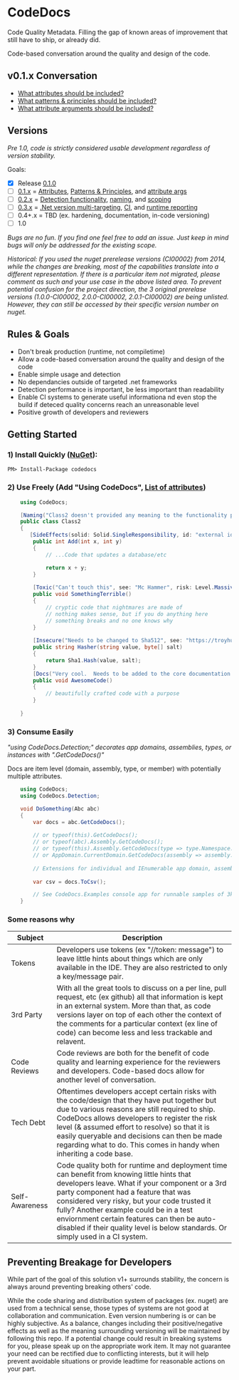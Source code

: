 # CodeDocs

Code Quality Metadata.  Filling the gap of known areas of improvement that still have to ship, or already did.

Code-based conversation around the quality and design of the code.

## v0.1.x Conversation

* [What attributes should be included?](https://github.com/rskopecek/CodeDocs/issues/1)
* [What patterns & principles should be included?](https://github.com/rskopecek/CodeDocs/issues/2)
* [What attribute arguments should be included?](https://github.com/rskopecek/CodeDocs/issues/3)

## Versions

*Pre 1.0, code is strictly considered usable development regardless of version stability.*

Goals:
- [x] Release [0.1.0](https://www.nuget.org/packages/codedocs/0.1.0)
- [ ] [0.1.x](https://github.com/rskopecek/CodeDocs/milestone/1) = [Attributes](https://github.com/rskopecek/CodeDocs/issues/1), [Patterns & Principles](https://github.com/rskopecek/CodeDocs/issues/2), and [attribute args](https://github.com/rskopecek/CodeDocs/issues/3)
- [ ] [0.2.x](https://github.com/rskopecek/CodeDocs/milestone/2) = [Detection functionality](https://github.com/rskopecek/CodeDocs/issues/4), [naming](https://github.com/rskopecek/CodeDocs/issues/5), and [scoping](https://github.com/rskopecek/CodeDocs/issues/6)
- [ ] [0.3.x](https://github.com/rskopecek/CodeDocs/milestone/3) = [.Net version multi-targeting](https://github.com/rskopecek/CodeDocs/issues/7), [CI](https://github.com/rskopecek/CodeDocs/issues/8), and [runtime reporting](https://github.com/rskopecek/CodeDocs/issues/9)
- [ ] 0.4+.x = TBD (ex. hardening, documentation, in-code versioning)
- [ ] 1.0

*Bugs are no fun.  If you find one feel free to add an issue.  Just keep in mind bugs will only be addressed for the existing scope.*

*Historical: If you used the nuget prerelease versions (CI00002) from 2014, while the changes are breaking, most of the capabilities translate into a different representation.  If there is a particular item not migrated, please comment as such and your use case in the above listed area.  To prevent potential confusion for the project direction, the 3 original prerelase versions (1.0.0-CI00002, 2.0.0-CI00002, 2.0.1-CI00002) are being unlisted.  However, they can still be accessed by their specific version number on nuget.*

## Rules & Goals

* Don't break production (runtime, not compiletime)
* Allow a code-based conversation around the quality and design of the code
* Enable simple usage and detection
* No dependancies outside of targeted .net frameworks
* Detection performance is important, be less important than readability
* Enable CI systems to generate useful informationa nd even stop the build if deteced quality concerns reach an unreasonable level
* Positive growth of developers and reviewers

## Getting Started

### 1) Install Quickly ([NuGet](https://www.nuget.org/packages/CodeDocs)):
```
PM> Install-Package codedocs
```

### 2) Use Freely (Add "Using CodeDocs", [List of attributes](https://github.com/rskopecek/CodeDocs/tree/master/src/CodeDocs/Generated))

```csharp
    using CodeDocs;

    [Naming("Class2 doesn't provided any meaning to the functionality provided")]
    public class Class2
    {
       [SideEffects(solid: Solid.SingleResponsibility, id: "external id")]
        public int Add(int x, int y)
        {
            // ...Code that updates a database/etc

            return x + y;
        }
        
        [Toxic("Can't touch this", see: "Mc Hammer", risk: Level.Massive)]
        public void SomethingTerrible()
        { 
            // cryptic code that nightmares are made of
            // nothing makes sense, but if you do anything here
            // something breaks and no one knows why
        }       
        
        [Insecure("Needs to be changed to Sha512", see: "https://troyhunt.com/#sha512"), Standards(see: "InternalStandardsDoc")]
        public string Hasher(string value, byte[] salt)
        {
            return Sha1.Hash(value, salt);
        }      
        [Docs("Very cool.  Needs to be added to the core documentation please.", see: "Arch.visio", effortAmount: 3)]
        public void AwesomeCode()
        {
            // beautifully crafted code with a purpose
        }       
        
    }
```

### 3) Consume Easily

*"using CodeDocs.Detection;" decorates app domains, assemblies, types, or instances with ".GetCodeDocs()"*

Docs are item level (domain, assembly, type, or member) with potentially multiple attributes.

```csharp
    using CodeDocs;
    using CodeDocs.Detection;

    void DoSomething(Abc abc)
    {
        var docs = abc.GetCodeDocs();
        
        // or typeof(this).GetCodeDocs();
        // or typeof(abc).Assembly.GetCodeDocs();
        // or typeof(this).Assembly.GetCodeDocs(type => type.Namespace.Contains("MyStuff.SectionA"))
        // or AppDomain.CurrentDomain.GetCodeDocs(assembly => assembly.Name.Contains("MyStuff"));
        
        // Extensions for individual and IEnumerable app domain, assembly, type, and member, instance object are available
        
        var csv = docs.ToCsv();

        // See CodeDocs.Examples console app for runnable samples of 3k+ docs
    }
```

### Some reasons why

Subject | Description
------- | -----------
Tokens | Developers use tokens (ex "//token: message") to leave little hints about things which are only available in the IDE.  They are also restricted to only a key/message pair.
3rd Party | With all the great tools to discuss on a per line, pull request, etc (ex github) all that information is kept in an external system.  More than that, as code versions layer on top of each other the context of the comments for a particular context (ex line of code) can become less and less trackable and relavent.
Code Reviews | Code reviews are both for the benefit of code quality and learning experience for the reviewers and developers.  Code-based docs allow for another level of conversation.
Tech Debt | Oftentimes developers accept certain risks with the code/design that they have put together but due to various reasons are still required to ship.  CodeDocs allows developers to register the risk level (& assumed effort to resolve) so that it is easily queryable and decisions can then be made regarding what to do.  This comes in handy when inheriting a code base.
Self-Awareness | Code quality both for runtime and deployment time can benefit from knowing little hints that developers leave.  What if your component or a 3rd party component had a feature that was considered very risky, but your code trusted it fully?  Another example could be in a test enviornment certain features can then be auto-disabled if their quality level is below standards.  Or simply used in a CI system.


## Preventing Breakage for Developers

While part of the goal of this solution v1+ surrounds stability, the concern is always around preventing breaking others' code.

While the code sharing and distribution system of packages (ex. nuget) are used from a technical sense, those types of systems are not good at collaboration and communication.  Even version numbering is or can be highly subjective.  As a balance, changes including their positive/negative effects as well as the meaning surrounding versioning will be maintained by following this repo.  If a potential change could result in breaking systems for you, please speak up on the appropriate work item.  It may not guarantee your need can be rectified due to conflicting interests, but it will help prevent avoidable situations or provide leadtime for reasonable actions on your part.
